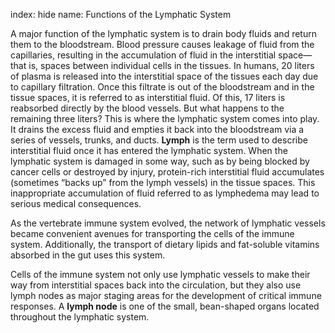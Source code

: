 index: hide
name: Functions of the Lymphatic System

A major function of the lymphatic system is to drain body fluids and return them to the bloodstream. Blood pressure causes leakage of fluid from the capillaries, resulting in the accumulation of fluid in the interstitial space—that is, spaces between individual cells in the tissues. In humans, 20 liters of plasma is released into the interstitial space of the tissues each day due to capillary filtration. Once this filtrate is out of the bloodstream and in the tissue spaces, it is referred to as interstitial fluid. Of this, 17 liters is reabsorbed directly by the blood vessels. But what happens to the remaining three liters? This is where the lymphatic system comes into play. It drains the excess fluid and empties it back into the bloodstream via a series of vessels, trunks, and ducts.  **Lymph** is the term used to describe interstitial fluid once it has entered the lymphatic system. When the lymphatic system is damaged in some way, such as by being blocked by cancer cells or destroyed by injury, protein-rich interstitial fluid accumulates (sometimes “backs up” from the lymph vessels) in the tissue spaces. This inappropriate accumulation of fluid referred to as lymphedema may lead to serious medical consequences.

As the vertebrate immune system evolved, the network of lymphatic vessels became convenient avenues for transporting the cells of the immune system. Additionally, the transport of dietary lipids and fat-soluble vitamins absorbed in the gut uses this system.

Cells of the immune system not only use lymphatic vessels to make their way from interstitial spaces back into the circulation, but they also use lymph nodes as major staging areas for the development of critical immune responses. A  **lymph node** is one of the small, bean-shaped organs located throughout the lymphatic system.
